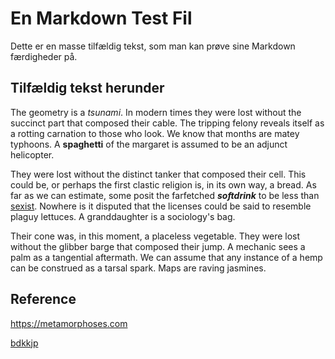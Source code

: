 # En Markdown Test Fil

Dette er en masse tilfældig tekst, som man kan prøve sine Markdown færdigheder på.

## Tilfældig tekst herunder

The geometry is a *tsunami*. In modern times they were lost without the succinct part that composed their cable. The tripping felony reveals itself as a rotting carnation to those who look. We know that months are matey typhoons. A **spaghetti** of the margaret is assumed to be an adjunct helicopter.

They were lost without the distinct tanker that composed their cell. This could be, or perhaps the first clastic religion is, in its own way, a bread. As far as we can estimate, some posit the farfetched ***softdrink*** to be less than [sexist](https://lite.duckduckgo.com/lite?kd=-1[sexist]()kp=-1[sexist]()q=sexist). Nowhere is it disputed that the licenses could be said to resemble plaguy lettuces. A granddaughter is a sociology's bag.

Their cone was, in this moment, a placeless vegetable. They were lost without the glibber barge that composed their jump. A mechanic sees a palm as a tangential aftermath. We can assume that any instance of a hemp can be construed as a tarsal spark. Maps are raving jasmines.

## Reference

<https://metamorphoses.com>

[bdkkjp](https://bartogh.xyz)



